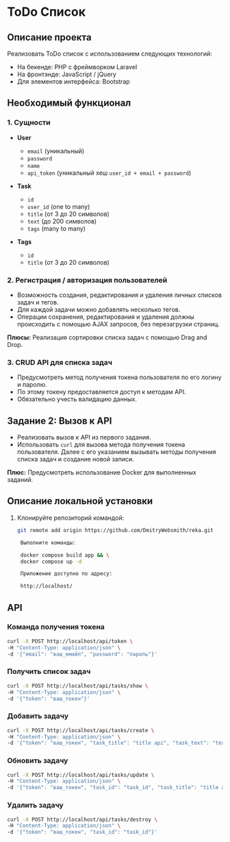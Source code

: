 # ToDo Список

## Описание проекта
Реализовать ToDo список с использованием следующих технологий:
- На бекенде: PHP с фреймворком Laravel
- На фронтэнде: JavaScript / jQuery
- Для элементов интерфейса: Bootstrap

## Необходимый функционал

### 1. Сущности
- **User**
    - `email` (уникальный)
    - `password`
    - `name`
    - `api_token` (уникальный хеш `user_id + email + password`)

- **Task**
    - `id`
    - `user_id` (one to many)
    - `title` (от 3 до 20 символов)
    - `text` (до 200 символов)
    - `tags` (many to many)

- **Tags**
    - `id`
    - `title` (от 3 до 20 символов)

### 2. Регистрация / авторизация пользователей
- Возможность создания, редактирования и удаления личных списков задач и тегов.
- Для каждой задачи можно добавлять несколько тегов.
- Операции сохранения, редактирования и удаления должны происходить с помощью AJAX запросов, без перезагрузки страниц.

**Плюсы:** Реализация сортировки списка задач с помощью Drag and Drop.

### 3. CRUD API для списка задач
- Предусмотреть метод получения токена пользователя по его логину и паролю.
- По этому токену предоставляется доступ к методам API.
- Обязательно учесть валидацию данных.

## Задание 2: Вызов к API
- Реализовать вызов к API из первого задания.
- Использовать `curl` для вызова метода получения токена пользователя. Далее с его указанием вызывать методы получения списка задач и создание новой записи.

**Плюс:** Предусмотреть использование Docker для выполненных заданий.

## Описание локальной установки

1. Клонируйте репозиторий командой:
   ```bash
   git remote add origin https://github.com/DmitryWebsmith/reka.git

    Выполните команды:

    docker compose build app && \
    docker compose up -d

    Приложение доступно по адресу:

    http://localhost/ 

## API
### Команда получения токена

```bash
curl -X POST http://localhost/api/token \
-H "Content-Type: application/json" \
-d '{"email": "ваш_емайл", "password": "пароль"}' 
```
### Получить список задач
```bash
curl -X POST http://localhost/api/tasks/show \
-H "Content-Type: application/json" \
-d '{"token": "ваш_токен"}'
```
### Добавить задачу
```bash
curl -X POST http://localhost/api/tasks/create \
-H "Content-Type: application/json" \
-d '{"token": "ваш_токен", "task_title": "title api", "task_text": "text api", "tags": "tags, api"}'
```
### Обновить задачу
```bash
curl -X POST http://localhost/api/tasks/update \
-H "Content-Type: application/json" \
-d '{"token": "ваш_токен", "task_id": "task_id", "task_title": "title api", "task_text": "updated text api", "tags": "tags, api"}'
```

### Удалить задачу
```bash
curl -X POST http://localhost/api/tasks/destroy \
-H "Content-Type: application/json" \
-d '{"token": "ваш_токен", "task_id": "task_id"}'
```

